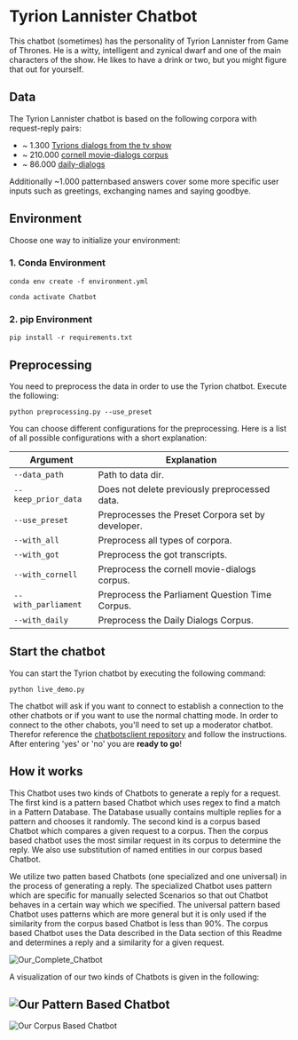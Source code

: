 # Tyrion Lannister Chatbot
This chatbot (sometimes) has the personality of Tyrion Lannister from Game of Thrones. He is a witty, intelligent and zynical dwarf and one of the main characters of the show. He likes to have a drink or two, but you might figure that out for yourself.

## Data
The Tyrion Lannister chatbot is based on the following corpora with request-reply pairs:
- ~ 1.300 [Tyrions dialogs from the tv show](https://genius.com/artists/Game-of-thrones)
- ~ 210.000 [cornell movie-dialogs corpus](https://convokit.cornell.edu/documentation/movie.html)
- ~ 86.000 [daily-dialogs](http://yanran.li/dailydialog.html)

Additionally ~1.000 patternbased answers cover some more specific user inputs such as greetings, exchanging names and saying goodbye.

## Environment
Choose one way to initialize your environment:

### 1. Conda Environment

```
conda env create -f environment.yml
```

```
conda activate Chatbot
```

### 2. pip Environment

```
pip install -r requirements.txt
```

## Preprocessing
You need to preprocess the data in order to use the Tyrion chatbot. Execute the following:

```
python preprocessing.py --use_preset
```

You can choose different configurations for the preprocessing. Here is a list of all possible configurations with a short explanation: 

| Argument | Explanation |
| - | - |
| `--data_path` | Path to data dir. |
| `--keep_prior_data` | Does not delete previously preprocessed data. |
| `--use_preset` | Preprocesses the Preset Corpora set by developer. |
| `--with_all` | Preprocess all types of corpora. |
| `--with_got` | Preprocess the got transcripts. |
| `--with_cornell` | Preprocess the cornell movie-dialogs corpus. |
| `--with_parliament` | Preprocess the Parliament Question Time Corpus. |
| `--with_daily` | Preprocess the Daily Dialogs Corpus. |


## Start the chatbot
You can start the Tyrion chatbot by executing the following command:

```
python live_demo.py
```

The chatbot will ask if you want to connect to establish a connection to the other chatbots or if you want to use the normal chatting mode. 
In order to connect to the other chabots, you'll need to set up a moderator chatbot. Therefor reference the [chatbotsclient repository](https://github.com/Robstei/chatbotsclient) and follow the instructions.
After entering 'yes' or 'no' you are **ready to go**!

## How it works

This Chatbot uses two kinds of Chatbots to generate a reply for a request. The first kind is a pattern based Chatbot which uses regex to find a match in a Pattern Database. The Database usually contains multiple replies for a pattern and chooses it randomly. The second kind is a corpus based Chatbot which compares a given request to a corpus. Then the corpus based chatbot uses the most similar request in its corpus to determine the reply. We also use substitution of named entities in our corpus based Chatbot.

We utilize two patten based Chatbots (one specialized and one universal) in the process of generating a reply. The specialized Chatbot uses pattern which are specific for manually selected Scenarios so that out Chatbot behaves in a certain way which we specified. The universal pattern based Chatbot uses patterns which are more general but it is only used if the similarity from the corpus based Chatbot is less than 90%.
The corpus based Chatbot uses the Data described in the Data section of this Readme and determines a reply and a similarity for a given request.

![Our_Complete_Chatbot](https://user-images.githubusercontent.com/47336789/221637807-6fef7334-1317-4b2c-864b-0917d5564b75.png)

A visualization of our two kinds of Chatbots is given in the following:

![Our Pattern Based Chatbot](https://user-images.githubusercontent.com/47336789/221637786-b5dd588e-b418-4086-9297-9e478012fd34.png)
---
![Our Corpus Based Chatbot](https://user-images.githubusercontent.com/47336789/221637735-04d42311-17f1-42e4-84db-c460a04b8f88.png)



